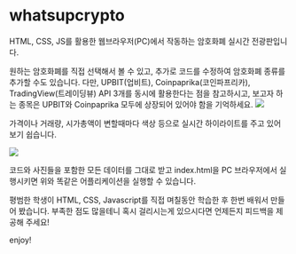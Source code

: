 # whatsupcrypto
HTML, CSS, JS를 활용한 웹브라우저(PC)에서 작동하는 암호화폐 실시간 전광판입니다.

원하는 암호화폐를 직접 선택해서 볼 수 있고,
추가로 코드를 수정하여 암호화폐 종류를 추가할 수도 있습니다.
다만, UPBIT(업비트), Coinpaprika(코인파프리카), TradingView(트레이딩뷰) API 3개를 동시에 활용한다는 점을 참고하시고,
보고자 하는 종목은 UPBIT와 Coinpaprika 모두에 상장되어 있어야 함을 기억하세요.
![](https://i.imgur.com/RRYk4tx.png)

가격이나 거래량, 시가총액이 변할때마다 색상 등으로 실시간 하이라이트를 주고 있어 보기 쉽습니다.

![](https://i.imgur.com/GmgOHfD.png)

코드와 사진들을 포함한 모든 데이터를 그대로 받고 index.html을
PC 브라우저에서 실행시키면 위와 똑같은 어플리케이션을 실행할 수 있습니다.

평범한 학생이 HTML, CSS, Javascript를 직접 며칠동안 학습한 후 한번
배워서 만들어 봤습니다. 부족한 점도 많을테니 혹시 걸리시는게 있으시다면 언제든지 피드백을 제공해 주세요!

enjoy!
